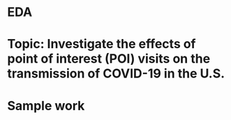 # EDA
# Topic: Investigate the effects of point of interest (POI) visits on the transmission of COVID-19 in the U.S.
# Sample work


